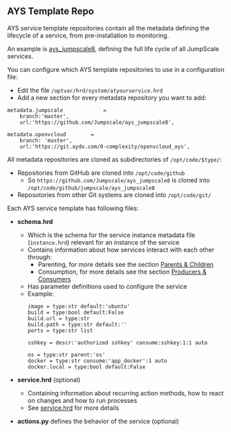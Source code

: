 ## AYS Template Repo

AYS service template repositories contain all the metadata defining the lifecycle of a service, from pre-installation to monitoring.

An example is [ays_jumpscale8](https://github.com/Jumpscale/ays_jumpscale8), defining the full life cycle of all JumpScale services.

You can configure which AYS template repositories to use in a configuration file:

- Edit the file `/optvar/hrd/system/atyourservice.hrd`
- Add a new section for every metadata repository you want to add:

```shell
metadata.jumpscale             =
    branch:'master',
    url:'https://github.com/Jumpscale/ays_jumpscale8',

metadata.openvcloud        =
    branch: 'master',
    url:'https://git.aydo.com/0-complexity/openvcloud_ays',

```

All metadata repositories are cloned as subdirectories of `/opt/code/$type/`:

  - Repositories from GitHub are cloned into `/opt/code/github`
    - So `https://github.com/Jumpscale/ays_jumpscale8` is cloned into `/opt/code/github/jumpscale/ays_jumpscale8`
  - Reposotories from other Git systems are cloned into `/opt/code/git/`


Each AYS service template has following files:

* **schema.hrd**
  * Which is the schema for the service instance metadata file (`instance.hrd`) relevant for an instance of the service
  * Contains information about how services interact with each other through:
      - Parenting, for more details see the section [Parents & Children](Definitions/Parents-Children.md)
      - Consumption, for more details see the section [Producers & Consumers](Definitions/Products-Consumers.md)
  * Has parameter definitions used to configure the service
  * Example:
    ```
    image = type:str default:'ubuntu'
    build = type:bool default:False
    build.url = type:str
    build.path = type:str default:''
    ports = type:str list

    sshkey = descr:'authorized sshkey' consume:sshkey:1:1 auto

    os = type:str parent:'os'
    docker = type:str consume:'app_docker':1 auto
    docker.local = type:bool default:False
    ```

* **service.hrd** (optional)
  * Containing information about recurring action methods, how to react on changes and how to run processes
  * See [service.hrd](service.hrd) for more details

* **actions.py** defines the behavior of the service (optional)

